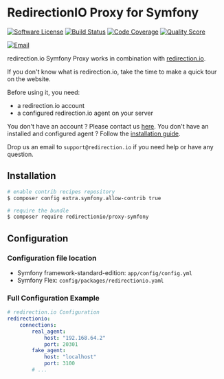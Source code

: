 # RedirectionIO Proxy for Symfony

[![Software License](https://img.shields.io/badge/license-MIT-brightgreen.svg)](LICENSE)
[![Build Status](https://img.shields.io/travis/redirectionio/proxy-symfony/master.svg)](https://travis-ci.org/redirectionio/proxy-symfony)
[![Code Coverage](https://img.shields.io/scrutinizer/coverage/g/redirectionio/proxy-symfony.svg)](https://scrutinizer-ci.com/g/redirectionio/proxy-symfony)
[![Quality Score](https://img.shields.io/scrutinizer/g/redirectionio/proxy-symfony.svg)](https://scrutinizer-ci.com/g/redirectionio/proxy-symfony)

[![Email](https://img.shields.io/badge/email-support@redirection.io-blue.svg)](mailto:support@redirection.io)

redirection.io Symfony Proxy works in combination with [redirection.io](https://redirection.io).

If you don't know what is redirection.io, take the time to make a quick tour on the website.

Before using it, you need:
- a redirection.io account
- a configured redirection.io agent on your server

You don't have an account ? Please contact us [here](https://redirection.io/contact-us).
You don't have an installed and configured agent ? Follow the [installation guide](https://redirection.io/documentation/developer-documentation/getting-started-installing-the-agent).

Drop us an email to `support@redirection.io` if you need help or have any question.

## Installation

```bash
# enable contrib recipes repository
$ composer config extra.symfony.allow-contrib true

# require the bundle
$ composer require redirectionio/proxy-symfony
```

## Configuration

### Configuration file location

- Symfony framework-standard-edition: `app/config/config.yml`
- Symfony Flex: `config/packages/redirectionio.yaml`

### Full Configuration Example

```yaml
# redirection.io Configuration
redirectionio:
    connections:
        real_agent:
            host: "192.168.64.2"
            port: 20301
        fake_agent:
            host: "localhost"
            port: 3100
        # ...
```
